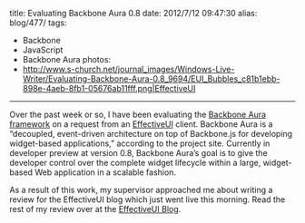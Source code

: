 title: Evaluating Backbone Aura 0.8
date: 2012/7/12 09:47:30
alias: blog/477/
tags:
- Backbone
- JavaScript
- Backbone Aura
photos:
- http://www.s-church.net/journal_images/Windows-Live-Writer/Evaluating-Backbone-Aura-0.8_9694/EUI_Bubbles_c81b1ebb-898e-4aeb-8fb1-05676ab11fff.png|EffectiveUI
---
Over the past week or so, I have been evaluating the [Backbone Aura framework](http://addyosmani.github.com/backbone-aura/) on a request from an [EffectiveUI](http://www.effectiveui.com) client. Backbone Aura is a “decoupled, event-driven architecture on top of Backbone.js for developing widget-based applications,” according to the project site. Currently in developer preview at version 0.8, Backbone Aura’s goal is to give the developer control over the complete widget lifecycle within a large, widget-based Web application in a scalable fashion.

As a result of this work, my supervisor approached me about writing a review for the EffectiveUI blog which just went live this morning. Read the rest of my review over at the [EffectiveUI Blog](http://blog.effectiveui.com/?p=8702).